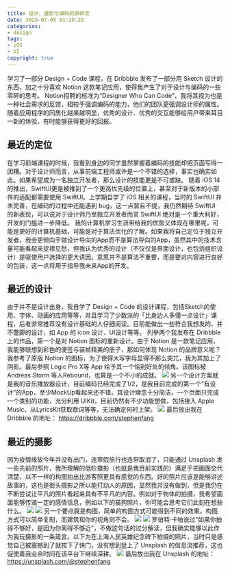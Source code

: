 ```yaml
---
title: 设计、摄影与编码的碎碎念
date: 2020-07-05 01:20:20
categories: 
- design
tags: 
- iOS
- UI
copyright: true
---
```


学习了一部分 Design + Code 课程，在 Dribbble 发布了一部分用 Sketch 设计的东西，加之十分喜欢 Notion 这款笔记应用，使得我产生了对于设计与编码的一些零碎的思考。
Notion招聘的标准为“Designer Who Can Code”，我将其视为也是一种社会需求的反馈，相较于强调编码的能力，他们的团队更强调设计师的属性。随着应用程序的同质化越来越明显，优秀的设计、优秀的交互能够给用户带来耳目一新的体验，有时能够获得更好的回报。

<!--more-->

## 最近的定位
在学习前端课程的时候，我看到身边的同学虽然掌握着编码的技能却把页面写得一团糟。对于设计师而言，从事前端工程师或许是一个不错的选择，事实也确实如此。如果希望成为一名独立开发者，那么设计的技能更是不可或缺。
随着 iOS 14 的推出，SwiftUI更是被推到了一个更高优先级的位置上，甚至对于新版本的小部件的适配都需要使用 SwiftUI。上学期自学了 iOS 相关的课程，当时的 SwiftUI 并未完善，在编码的过程中还能遇到 bug，这一点暂且不提，我仍然期待 SwiftUI 的新表现，可以说对于设计师乃至独立开发者而言 SwiftUI 绝对是一个重大利好，开发的门槛进一步降低。
我的计算机学习生涯带给我的优势又体现在哪里呢，可能是更好的计算机基础，可能是对于算法优化的了解。如果我将自己定位于独立开发者，我会更倾向于做设计导向的App而不是算法导向的App，虽然其中的技术含量可能看起来捉襟见愁，但我认为优秀的设计（不仅仅是界面设计，也包括组织设计）是驱使用户选择的更大诱因。意思并不是算法不重要，而是要对内容进行良好的包装，这一点将用于指导我未来App的开发。

## 最近的设计
由于并不是设计出身，我自学了 Design + Code 的设计课程，包括Sketch的使用、字体、动画的应用等等，并且学习了少数派的「比身边人多懂一点设计」课程，后者非常推荐没有设计基础的人仔细阅读。目前能做出一些符合我想发的、并不蹩脚的设计，如 App 的 icon 设计、UI设计等等。
列举两个我发布在 Dribbble 上的作品，第一个是对 Notion 图标的重新设计。由于 Notion 是一款笔记应用，我能够联想到彩色的便签与装帧精美的册子，那如何体现 Notion 的品牌意义呢？我参考了原版 Notion 的图标，为了使得大写字母显得不那么突兀，我为其加上了阴影。最后参照 Logic Pro X等 App 给予其一个恰到好处的倾角。该图标被 Andreas Storm 等人Rebound，也算是一个不小的成就。
![](http://image.stephenfang.me/%E6%88%AA%E5%9B%BE2020-07-12%20at%2001.21.51.png)
另一个设计方案就是我的音乐播放器设计，目前编码已经完成了1/2，是我目前完成的第一个“有设计”的App，至少MockUp看起来还不错。其设计理念十分简洁，一个页面只完成一个类别的功能，充分利用 UIKit，目前仍然有不少功能想做，包括接入 Apple Music、从LyricsKit获取歌词等等，无法确定何时上架。
![](http://image.stephenfang.me/%E6%88%AA%E5%9B%BE2020-07-12%20at%2001.33.30.png)
最后放出我在 Dribbble 的地址： https://dribbble.com/stephenfang

## 最近的摄影
因为疫情缘故今年并没有出门，连寒假旅行也连带取消了，只能通过 Unsplash 发一些先前的照片，我所理解的低阶摄影（也就是我目前实践的）满足于把画面交代清楚，以不一样的构图拍出比游客照更具有感觉的东西。好的照片应该是能够讲述故事的，这也是街头摄影之所以能打动人的原因，显然我并没有做到，但是我仍在不断尝试让平凡的照片看起来具有不平凡的内容。例如对于物体的拍摄，我希望画面能够传递一定的感情信息，例如以下的猫狗照片，你可能会思考它们此刻在想些什么。
![](http://image.stephenfang.me/%E6%88%AA%E5%9B%BE2020-07-12%20at%2013.52.32.png)
![](http://image.stephenfang.me/%E6%88%AA%E5%9B%BE2020-07-12%20at%2013.54.52.png)
另一个要点就是构图，简单的构图方式可能得到不同的效果。构图方式可以简单复制，而建筑和你的视角则不会。
![](http://image.stephenfang.me/%E6%88%AA%E5%9B%BE2020-07-12%20at%2013.56.52.png)
![](http://image.stephenfang.me/%E6%88%AA%E5%9B%BE2020-07-12%20at%2013.59.12.png)
罗伯特·卡帕说过“如果你拍得不够好，是因为你离得不够近”，不做这句话的过分解读，但我确实能够以此作为我玩摄影的一条箴言。以下为在上海人民英雄纪念碑下拍摄的照片，当时只是感觉自己被震撼到了就按下了快门，没有想到登上了 Unsplash 的信息流推荐，这也促使着我业余时间在该平台下继续深耕。
![](http://image.stephenfang.me/%E6%88%AA%E5%9B%BE2020-07-12%20at%2014.00.55.png)
最后放出我在 Unsplash 的地址： https://unsplash.com/@stephenfang